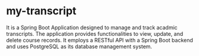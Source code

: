 # my-transcript
It is a Spring Boot Application designed to manage and track acadmic transcripts. The application provides functionalities to view, update, and delete course records. It employs a RESTful API with a Spring Boot backend and uses PostgreSQL as its database management system.
